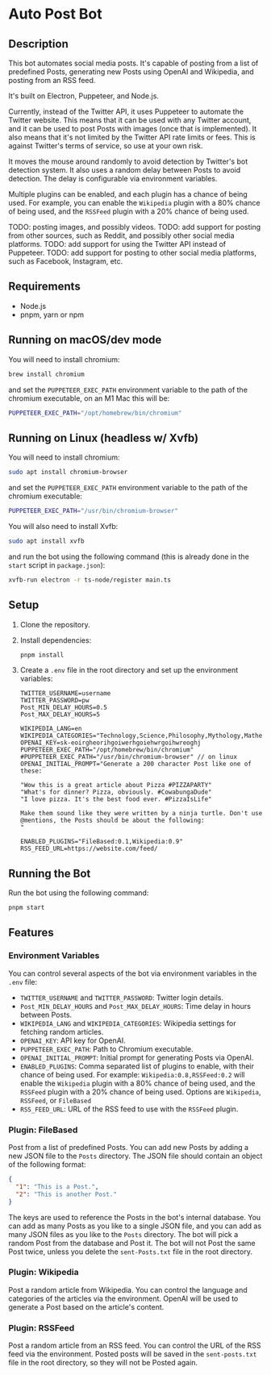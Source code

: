 # Auto Post Bot

## Description

This bot automates social media posts. It's capable of posting from a list of predefined Posts, generating new Posts
using OpenAI and Wikipedia, and posting from an RSS feed. 


It's built on Electron, Puppeteer, and Node.js.

Currently, instead of the Twitter API, it uses Puppeteer to automate the Twitter website. This means that it can be used
with any Twitter account, and it can be used to post Posts with images (once that is implemented). It also means that
it's not limited by the Twitter API rate limits or fees. This is against Twitter's terms of service, so use at your own
risk.

It moves the mouse around randomly to avoid detection by Twitter's bot detection system. It also uses a random delay
between Posts to avoid detection. The delay is configurable via environment variables.

Multiple plugins can be enabled, and each plugin has a chance of being used. For example, you can enable the `Wikipedia`
plugin with a 80% chance of being used, and the `RSSFeed` plugin with a 20% chance of being used.

TODO: posting images, and possibly videos.
TODO: add support for posting from other sources, such as Reddit, and possibly
other social media platforms.
TODO: add support for using the Twitter API instead of Puppeteer.
TODO: add support for posting to other social media platforms, such as Facebook, Instagram, etc.

## Requirements

- Node.js
- pnpm, yarn or npm

## Running on macOS/dev mode

You will need to install chromium:

```bash
brew install chromium
```

and set the `PUPPETEER_EXEC_PATH` environment variable to the path of the chromium executable, on an M1 Mac this will
be:

```bash
PUPPETEER_EXEC_PATH="/opt/homebrew/bin/chromium"
```

## Running on Linux (headless w/ Xvfb)

You will need to install chromium:

```bash
sudo apt install chromium-browser
``` 

and set the `PUPPETEER_EXEC_PATH` environment variable to the path of the chromium executable:

```bash
PUPPETEER_EXEC_PATH="/usr/bin/chromium-browser"
``` 

You will also need to install Xvfb:

```bash
sudo apt install xvfb
``` 

and run the bot using the following command (this is already done in the `start` script in `package.json`):

```bash
xvfb-run electron -r ts-node/register main.ts
```

## Setup

1. Clone the repository.
2. Install dependencies:

   ```bash
   pnpm install
   ```

3. Create a `.env` file in the root directory and set up the environment variables:

   ```env
   TWITTER_USERNAME=username
   TWITTER_PASSWORD=pw
   Post_MIN_DELAY_HOURS=0.5
   Post_MAX_DELAY_HOURS=5
   
   WIKIPEDIA_LANG=en
   WIKIPEDIA_CATEGORIES="Technology,Science,Philosophy,Mythology,Mathematics,Music,Computing,Engineering,Communication,Education,Weather,Energy,Materials,Chemistry,Physics,Biology,Earth,Space,Universe"
   OPENAI_KEY=sk-eoirgheorihgoiwerhgoiehwrgoihwreoghj
   PUPPETEER_EXEC_PATH="/opt/homebrew/bin/chromium"
   #PUPPETEER_EXEC_PATH="/usr/bin/chromium-browser" // on linux
   OPENAI_INITIAL_PROMPT="Generate a 200 character Post like one of these:
   
   "Wow this is a great article about Pizza #PIZZAPARTY"
   "What's for dinner? Pizza, obviously. #CowabungaDude"
   "I love pizza. It's the best food ever. #PizzaIsLife"
   
   Make them sound like they were written by a ninja turtle. Don't use @mentions, the Posts should be about the following:
   "
   
   ENABLED_PLUGINS="FileBased:0.1,Wikipedia:0.9"
   RSS_FEED_URL=https://website.com/feed/

   ```

## Running the Bot

Run the bot using the following command:

```bash
pnpm start
```

## Features

### Environment Variables

You can control several aspects of the bot via environment variables in the `.env` file:

- `TWITTER_USERNAME` and `TWITTER_PASSWORD`: Twitter login details.
- `Post_MIN_DELAY_HOURS` and `Post_MAX_DELAY_HOURS`: Time delay in hours between Posts.
- `WIKIPEDIA_LANG` and `WIKIPEDIA_CATEGORIES`: Wikipedia settings for fetching random articles.
- `OPENAI_KEY`: API key for OpenAI.
- `PUPPETEER_EXEC_PATH`: Path to Chromium executable.
- `OPENAI_INITIAL_PROMPT`: Initial prompt for generating Posts via OpenAI.
- `ENABLED_PLUGINS`: Comma separated list of plugins to enable, with their chance of being used. For example:
  `Wikipedia:0.8,RSSFeed:0.2` will enable the `Wikipedia` plugin with a 80% chance of being used,
  and the `RSSFeed` plugin with a 20% chance of being used. Options are `Wikipedia`, `RSSFeed`, or `FileBased`
- `RSS_FEED_URL`: URL of the RSS feed to use with the `RSSFeed` plugin.

### Plugin: FileBased

Post from a list of predefined Posts. You can add new Posts by adding a new JSON file to the
`Posts` directory. The JSON file should contain an object of the following format:

```json
{
  "1": "This is a Post.",
  "2": "This is another Post."
}
```

The keys are used to reference the Posts in the bot's internal database. You can add as many Posts as you like to a
single JSON file, and you can add as many JSON files as you like to the `Posts` directory. The bot will pick a random
Post from the database and Post it. The bot will not Post the same Post twice, unless you delete
the `sent-Posts.txt` file in the root directory.

### Plugin: Wikipedia

Post a random article from Wikipedia. You can control the language and categories of the articles via the environment.
OpenAI will be used to generate a Post based on the article's content.

### Plugin: RSSFeed

Post a random article from an RSS feed. You can control the URL of the RSS feed via the environment.
Posted posts will be saved in the `sent-posts.txt` file in the root directory, so they will not be Posted again.

